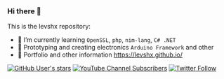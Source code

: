 ### Hi there 👋

This is the levshx repository:

- 🌱 I’m currently learning `OpenSSL`, `php`, `nim-lang`, `C# .NET`
- 🔋 Prototyping and creating electronics `Arduino Framework` and other
- 🔗 Portfolio and other information https://levshx.github.io/

[![GitHub User's stars](https://img.shields.io/github/stars/levshx?style=flat)](https://github.com/levshx)
[![YouTube Channel Subscribers](https://img.shields.io/youtube/channel/subscribers/UCHAUWrP31vmf48FN_Q2tczA?label=levshx&style=social)](https://www.youtube.com/channel/UCHAUWrP31vmf48FN_Q2tczA)
[![Twitter Follow](https://img.shields.io/twitter/follow/levshx?label=levshx&style=social)](https://twitter.com/levshx)
